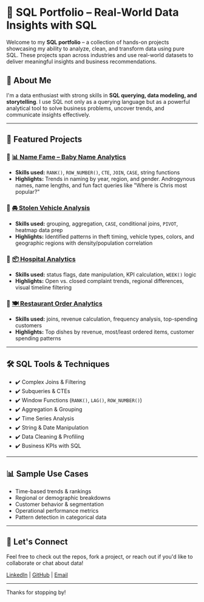 # 🧠 SQL Portfolio – Real-World Data Insights with SQL

Welcome to my **SQL portfolio** – a collection of hands-on projects showcasing my ability to analyze, clean, and transform data using pure SQL. These projects span across industries and use real-world datasets to deliver meaningful insights and business recommendations.

## 📌 About Me

I'm a data enthusiast with strong skills in **SQL querying, data modeling, and storytelling**. I use SQL not only as a querying language but as a powerful analytical tool to solve business problems, uncover trends, and communicate insights effectively.

---

## 📁 Featured Projects

### 🔗 [📊 Name Fame – Baby Name Analytics](https://github.com/ASKE-hub/baby-namies-sql)
- **Skills used:** `RANK()`, `ROW_NUMBER()`, `CTE`, `JOIN`, `CASE`, string functions  
- **Highlights:** Trends in naming by year, region, and gender. Androgynous names, name lengths, and fun fact queries like "Where is Chris most popular?"

### 🔗 [🚘 Stolen Vehicle Analysis](https://github.com/ASKE-hub/GTA-sql)
- **Skills used:** grouping, aggregation, `CASE`, conditional joins, `PIVOT`, heatmap data prep  
- **Highlights:** Identified patterns in theft timing, vehicle types, colors, and geographic regions with density/population correlation

### 🔗 [📦 Hospital Analytics](https://github.com/ASKE-hub/consumer-Hospital-Analytics-sql)
- **Skills used:** status flags, date manipulation, KPI calculation, `WEEK()` logic  
- **Highlights:** Open vs. closed complaint trends, regional differences, visual timeline filtering

### 🔗 [🍽️ Restaurant Order Analytics](https://github.com/your-username/restaurant-sql)
- **Skills used:** joins, revenue calculation, frequency analysis, top-spending customers  
- **Highlights:** Top dishes by revenue, most/least ordered items, customer spending patterns

---

## 🛠️ SQL Tools & Techniques

- ✔️ Complex Joins & Filtering
- ✔️ Subqueries & CTEs
- ✔️ Window Functions (`RANK()`, `LAG()`, `ROW_NUMBER()`)
- ✔️ Aggregation & Grouping
- ✔️ Time Series Analysis
- ✔️ String & Date Manipulation
- ✔️ Data Cleaning & Profiling
- ✔️ Business KPIs with SQL

---

## 📊 Sample Use Cases

- Time-based trends & rankings  
- Regional or demographic breakdowns  
- Customer behavior & segmentation  
- Operational performance metrics  
- Pattern detection in categorical data

---

## 📧 Let's Connect

Feel free to check out the repos, fork a project, or reach out if you'd like to collaborate or chat about data!

[LinkedIn](http://linkedin.com/in/abubkr-eltaib-885839b0) | [GitHub](https://github.com/ASKE-hub) | [Email](abubkrsami@gmail.com)

---

Thanks for stopping by!





